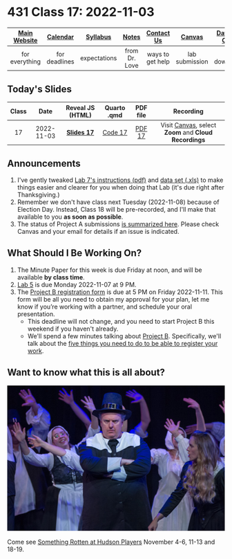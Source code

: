 # 431 Class 17: 2022-11-03

[Main Website](https://thomaselove.github.io/431-2022/) | [Calendar](https://thomaselove.github.io/431-2022/calendar.html) | [Syllabus](https://thomaselove.github.io/431-syllabus-2022/) | [Notes](https://thomaselove.github.io/431-notes/) | [Contact Us](https://thomaselove.github.io/431-2022/contact.html) | [Canvas](https://canvas.case.edu) | [Data and Code](https://github.com/THOMASELOVE/431-data)
:-----------: | :--------------: | :----------: | :---------: | :-------------: | :-----------: | :------------:
for everything | for deadlines | expectations | from Dr. Love | ways to get help | lab submission | for downloads

## Today's Slides

Class | Date | Reveal JS (HTML) | Quarto .qmd | PDF file | Recording
:---: | :--------: | :------: | :------: | :--------: | :-------------:
17 | 2022-11-03 | **[Slides 17](https://thomaselove.github.io/431-slides-2022/class17.html)** | [Code 17](https://thomaselove.github.io/431-slides-2022/class17.qmd) | [PDF 17](431%20Class%2017.pdf) | Visit [Canvas](https://canvas.case.edu/), select **Zoom** and **Cloud Recordings**

## Announcements

1. I've gently tweaked [Lab 7's instructions (pdf)](https://github.com/THOMASELOVE/431-labs-2022/blob/main/lab07.pdf) and [data set (.xls)](https://github.com/THOMASELOVE/431-data/blob/main/lab07_trial.xls) to make things easier and clearer for you when doing that Lab (it's due right after Thanksgiving.)
2. Remember we don't have class next Tuesday (2022-11-08) because of Election Day. Instead, Class 18 will be pre-recorded, and I'll make that available to you **as soon as possible**.
3. The status of Project A submissions [is summarized here](https://github.com/THOMASELOVE/431-classes-2022/blob/main/projectA/submission_status.md). Please check Canvas and your email for details if an issue is indicated.

## What Should I Be Working On?

1. The Minute Paper for this week is due Friday at noon, and will be available **by class time**.
2. [Lab 5](https://github.com/THOMASELOVE/431-labs-2022) is due Monday 2022-11-07 at 9 PM.
3. The [Project B registration form](https://bit.ly/431-projB-registration-2022) is due at 5 PM on Friday 2022-11-11. This form will be all you need to obtain my approval for your plan, let me know if you’re working with a partner, and schedule your oral presentation. 
    - This deadline will not change, and you need to start Project B this weekend if you haven't already. 
    - We'll spend a few minutes talking about [Project B](https://thomaselove.github.io/431-projectB-2022/). Specifically, we'll talk about the [five things you need to do to be able to register your work](https://thomaselove.github.io/431-projectB-2022/register.html#what-do-you-need-to-do-before-filling-out-the-form).

## Want to know what this is all about?

![](brother_jeremiah.jpg)

Come see [Something Rotten at Hudson Players](https://www.hudsonplayers.com/something-rotten/) November 4-6, 11-13 and 18-19.

